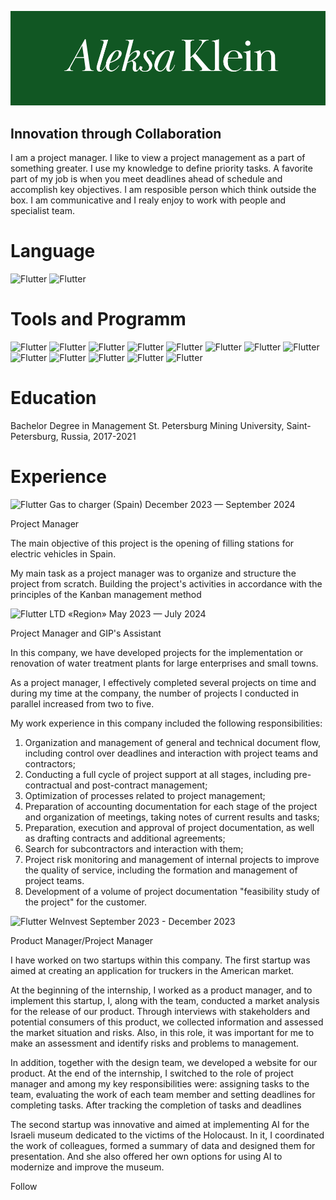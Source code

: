 [![Header](https://github.com/AleksaKlein/AleksaKlein/blob/main/Assets/Aleksa%20Klein%20(2).png)](https://www.linkedin.com/in/aleksa-klein-936956252?utm_source=share&utm_campaign=share_via&utm_content=profile&utm_medium=ios_app)

## Innovation through Collaboration 

I am a project manager. I like to view a project management as a part of something greater. I use my knowledge to define priority tasks. A favorite part of my job is when you meet deadlines ahead of schedule and accomplish key objectives. I am resposible person which think outside the box. I am communicative and I realy enjoy to work with people and specialist team.  

# Language 

![Flutter](https://img.shields.io/badge/-Russian-<COLOR> )
![Flutter](https://img.shields.io/badge/-English-<COLOR> )

 
 # Tools and Programm

![Flutter](https://img.shields.io/badge/-MSProject-<COLOR> )
![Flutter](https://img.shields.io/badge/-Exel-<COLOR> )
![Flutter](https://img.shields.io/badge/-Word-<COLOR> )
![Flutter](https://img.shields.io/badge/-GitHub-<COLOR> )
![Flutter](https://img.shields.io/badge/-MSProject-<COLOR> )
![Flutter](https://img.shields.io/badge/-AI-<COLOR> )
![Flutter](https://img.shields.io/badge/-Jira-<COLOR> )
![Flutter](https://img.shields.io/badge/-Canban-<COLOR> )
![Flutter](https://img.shields.io/badge/-Devtools-<COLOR> )
![Flutter](https://img.shields.io/badge/-Postman-<COLOR> )
![Flutter](https://img.shields.io/badge/-MySQL-<COLOR> )
![Flutter](https://img.shields.io/badge/-CharlesProxy-<COLOR> )
![Flutter](https://img.shields.io/badge/-Bash-<COLOR> )


# Education 
Bachelor Degree in Management 
St. Petersburg Mining University, Saint-Petersburg, Russia,
2017-2021


# Experience 

![Flutter](https://img.shields.io/badge/-*-<COLOR> ) Gas to charger (Spain) December 2023 — September 2024

Project Manager

 The main objective of this project is the opening of filling stations for electric vehicles in Spain.

My main task as a project manager was to organize and structure the project from scratch. Building the project's activities in accordance with the principles of the Kanban management method

![Flutter](https://img.shields.io/badge/-*-<COLOR> ) LTD «Region» May 2023 — July 2024

Project Manager and GIP's Assistant

In this company, we have developed projects for the implementation or renovation of water treatment plants for large enterprises and small towns.

As a project manager, I effectively completed several projects on time and during my time at the company, the number of projects I conducted in parallel increased from two to five.

My work experience in this company included the following responsibilities:

1. Organization and management of general and technical document flow, including control over deadlines and interaction with project teams and contractors;
2. Conducting a full cycle of project support at all stages, including pre-contractual and post-contract management;
3. Optimization of processes related to project management;
4. Preparation of accounting documentation for each stage of the project and organization of meetings, taking notes of current results and tasks;
5. Preparation, execution and approval of project documentation, as well as drafting contracts and additional agreements;
6. Search for subcontractors and interaction with them;
7. Project risk monitoring and management of internal projects to improve the quality of service, including the formation and management of project teams.
8. Development of a volume of project documentation "feasibility study of the project" for the customer.

![Flutter](https://img.shields.io/badge/-*-<COLOR> ) WeInvest September 2023 - December 2023

Product Manager/Project Manager

I have worked on two startups within this company. The first startup was aimed at creating an application for truckers in the American market.

At the beginning of the internship, I worked as a product manager, and to implement this startup, I, along with the team, conducted a market analysis for the release of our product. Through interviews with stakeholders and potential consumers of this product, we collected information and assessed the market situation and risks. Also, in this role, it was important for me to make an assessment and identify risks and problems to management.

In addition, together with the design team, we developed a website for our product.
At the end of the internship, I switched to the role of project manager and among my key responsibilities were: assigning tasks to the team, evaluating the work of each team member and setting deadlines for completing tasks. After tracking the completion of tasks and deadlines

The second startup was innovative and aimed at implementing AI for the Israeli museum dedicated to the victims of the Holocaust. In it, I coordinated the work of colleagues, formed a summary of data and designed them for presentation. And she also offered her own options for using AI to modernize and improve the museum.



Follow